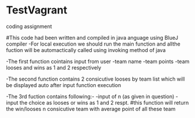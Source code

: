 # TestVagrant
coding assignment
  
  #This code had been written and compiled in java anguage using BlueJ compiler
  -For local execution we should run the main function and allthe fuction will be automactically called using invoking method of java
  
  -The first function cointains input from user 
        -team name
        -team points
        -team looses and wins as 1 and 2 respectively
  
  -The second function contains 2 consicutive looses by team list which will be displayed auto after input function execution
  
  -The 3rd fuction contains following:-
        -input of n (as given in question)
        -input the choice as looses or wins as 1 and 2 respt.
     #this function will return the win/looses n consicutive team with average point of all these team
